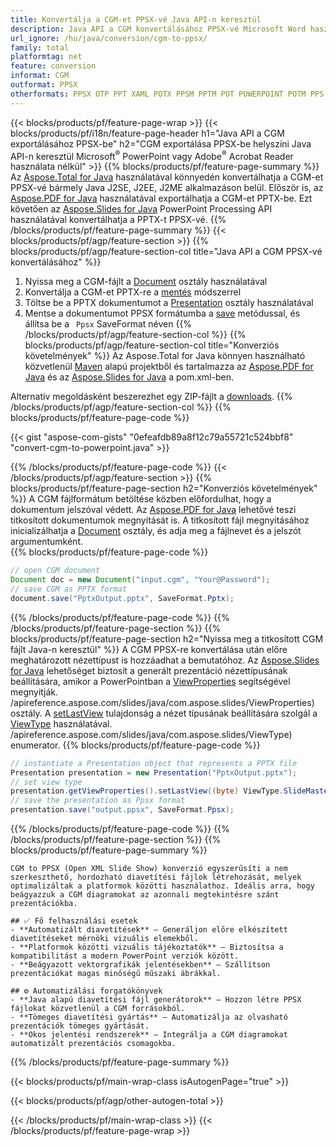 ```yaml
---
title: Konvertálja a CGM-et PPSX-vé Java API-n keresztül
description: Java API a CGM konvertálásához PPSX-vé Microsoft Word használata nélkül
url_ignore: /hu/java/conversion/cgm-to-ppsx/
family: total
platformtag: net
feature: conversion
informat: CGM
outformat: PPSX
otherformats: PPSX OTP PPT XAML POTX PPSM PPTM POT POWERPOINT POTM PPS SWF
---
```

{{< blocks/products/pf/feature-page-wrap >}}
{{< blocks/products/pf/i18n/feature-page-header h1="Java API a CGM exportálásához PPSX-be" h2="CGM exportálása PPSX-be helyszíni Java API-n keresztül Microsoft<sup>&reg;</sup> PowerPoint vagy Adobe<sup>&reg;</sup> Acrobat Reader használata nélkül" >}}
{{% blocks/products/pf/feature-page-summary %}}
Az [Aspose.Total for Java](https://products.aspose.com/total/java/) használatával könnyedén konvertálhatja a CGM-et PPSX-vé bármely Java J2SE, J2EE, J2ME alkalmazáson belül. Először is, az [Aspose.PDF for Java](https://products.aspose.com/pdf/java/) használatával exportálhatja a CGM-et PPTX-be. Ezt követően az [Aspose.Slides for Java](https://products.aspose.com/slides/java/) PowerPoint Processing API használatával konvertálhatja a PPTX-t PPSX-vé.
{{% /blocks/products/pf/feature-page-summary  %}}
{{< blocks/products/pf/agp/feature-section >}}
{{% blocks/products/pf/agp/feature-section-col title="Java API a CGM PPSX-vé konvertálásához" %}}
1. Nyissa meg a CGM-fájlt a [Document](https://reference.aspose.com/pdf/java/com.aspose.pdf/Document) osztály használatával
2. Konvertálja a CGM-et PPTX-re a [mentés](https://reference.aspose.com/pdf/java/com.aspose.pdf/Document#save-java.lang.String-int-) módszerrel
3. Töltse be a PPTX dokumentumot a [Presentation](https://reference.aspose.com/slides/java/com.aspose.slides/Presentation) osztály használatával
4. Mentse a dokumentumot PPSX formátumba a [save](https://reference.aspose.com/slides/java/com.aspose.slides/Presentation#save-java.lang.String-int-) metódussal, és állítsa be a ` Ppsx` SaveFormat néven
{{% /blocks/products/pf/agp/feature-section-col %}}
{{% blocks/products/pf/agp/feature-section-col title="Konverziós követelmények" %}}
Az Aspose.Total for Java könnyen használható közvetlenül [Maven](https://releases.aspose.com/total/java/) alapú projektből és tartalmazza az [Aspose.PDF for Java](https://docs.aspose.com/pdf/java/installation/) és az [Aspose.Slides for Java](https://docs.aspose.com/slides/java/installation/) a pom.xml-ben.

Alternatív megoldásként beszerezhet egy ZIP-fájlt a [downloads](https://releases.aspose.com/total/java).
{{% /blocks/products/pf/agp/feature-section-col %}}
{{% blocks/products/pf/feature-page-code %}}
{{< gist "aspose-com-gists" "0efeafdb89a8f12c79a55721c524bbf8" "convert-cgm-to-powerpoint.java" >}}
{{% /blocks/products/pf/feature-page-code %}}
{{< /blocks/products/pf/agp/feature-section >}}
{{% blocks/products/pf/feature-page-section  h2="Konverziós követelmények" %}}
A CGM fájlformátum betöltése közben előfordulhat, hogy a dokumentum jelszóval védett. Az [Aspose.PDF for Java](https://products.aspose.com/pdf/java/) lehetővé teszi titkosított dokumentumok megnyitását is. A titkosított fájl megnyitásához inicializálhatja a [Document](https://reference.aspose.com/pdf/java/com.aspose.pdf/Document#Document-java.lang.String-java.lang.String-) osztály, és adja meg a fájlnevet és a jelszót argumentumként.  
{{% blocks/products/pf/feature-page-code %}}

```java
// open CGM document
Document doc = new Document("input.cgm", "Your@Password");
// save CGM as PPTX format 
document.save("PptxOutput.pptx", SaveFormat.Pptx); 

```

{{% /blocks/products/pf/feature-page-code  %}}
{{% /blocks/products/pf/feature-page-section %}}
{{% blocks/products/pf/feature-page-section  h2="Nyissa meg a titkosított CGM fájlt Java-n keresztül" %}}
A CGM PPSX-re konvertálása után előre meghatározott nézettípust is hozzáadhat a bemutatóhoz. Az [Aspose.Slides for Java](https://products.aspose.com/slides/java/) lehetőséget biztosít a generált prezentáció nézettípusának beállítására, amikor a PowerPointban a [ViewProperties](https:/) segítségével megnyitják. /apireference.aspose.com/slides/java/com.aspose.slides/ViewProperties) osztály. A [setLastView](https://reference.aspose.com/slides/java/com.aspose.slides/ViewProperties#setLastView-int-) tulajdonság a nézet típusának beállítására szolgál a [ViewType](https:/) használatával. /apireference.aspose.com/slides/java/com.aspose.slides/ViewType) enumerator. 
{{% blocks/products/pf/feature-page-code %}}

```java
// instantiate a Presentation object that represents a PPTX file
Presentation presentation = new Presentation("PptxOutput.pptx");
// set view type
presentation.getViewProperties().setLastView((byte) ViewType.SlideMasterView);
// save the presentation as Ppsx format
presentation.save("output.ppsx", SaveFormat.Ppsx);    
```

{{% /blocks/products/pf/feature-page-code  %}}
{{% /blocks/products/pf/feature-page-section %}}
{{% blocks/products/pf/feature-page-summary %}}
```
CGM to PPSX (Open XML Slide Show) konverzió egyszerűsíti a nem szerkeszthető, hordozható diavetítési fájlok létrehozását, melyek optimalizáltak a platformok közötti használathoz. Ideális arra, hogy beágyazzuk a CGM diagramokat az azonnali megtekintésre szánt prezentációkba.

## ✅ Fő felhasználási esetek
- **Automatizált diavetítések** – Generáljon előre elkészített diavetítéseket mérnöki vizuális elemekből.
- **Platformok közötti vizuális tájékoztatók** – Biztosítsa a kompatibilitást a modern PowerPoint verziók között.
- **Beágyazott vektorgrafikák jelentésekben** – Szállítson prezentációkat magas minőségű műszaki ábrákkal.

## ⚙️ Automatizálási forgatókönyvek
- **Java alapú diavetítési fájl generátorok** – Hozzon létre PPSX fájlokat közvetlenül a CGM forrásokból.
- **Tömeges diavetítési gyártás** – Automatizálja az olvasható prezentációk tömeges gyártását.
- **Okos jelentési rendszerek** – Integrálja a CGM diagramokat automatizált prezentációs csomagokba.
```
{{% /blocks/products/pf/feature-page-summary %}}
{{< blocks/products/pf/main-wrap-class isAutogenPage="true" >}}

{{< blocks/products/pf/agp/other-autogen-total >}}

{{< /blocks/products/pf/main-wrap-class >}}
{{< /blocks/products/pf/feature-page-wrap >}}